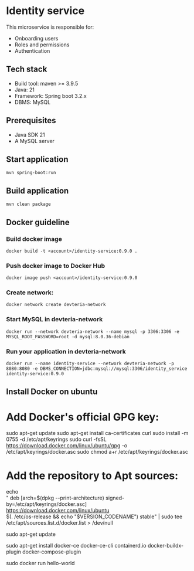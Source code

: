 # Identity service

This microservice is responsible for:

* Onboarding users
* Roles and permissions
* Authentication

## Tech stack

* Build tool: maven >= 3.9.5
* Java: 21
* Framework: Spring boot 3.2.x
* DBMS: MySQL

## Prerequisites

* Java SDK 21
* A MySQL server

## Start application

`mvn spring-boot:run`

## Build application

`mvn clean package`

## Docker guideline

### Build docker image

`docker build -t <account>/identity-service:0.9.0 .`

### Push docker image to Docker Hub

`docker image push <account>/identity-service:0.9.0`

### Create network:

`docker network create devteria-network`

### Start MySQL in devteria-network

`docker run --network devteria-network --name mysql -p 3306:3306 -e MYSQL_ROOT_PASSWORD=root -d mysql:8.0.36-debian`

### Run your application in devteria-network

`docker run --name identity-service --network devteria-network -p 8080:8080 -e DBMS_CONNECTION=jdbc:mysql://mysql:3306/identity_service identity-service:0.9.0`

## Install Docker on ubuntu

# Add Docker's official GPG key:

sudo apt-get update
sudo apt-get install ca-certificates curl
sudo install -m 0755 -d /etc/apt/keyrings
sudo curl -fsSL https://download.docker.com/linux/ubuntu/gpg -o /etc/apt/keyrings/docker.asc
sudo chmod a+r /etc/apt/keyrings/docker.asc

# Add the repository to Apt sources:

echo \
"
deb [arch=$(dpkg --print-architecture) signed-by=/etc/apt/keyrings/docker.asc] https://download.docker.com/linux/ubuntu \
$(. /etc/os-release && echo "$VERSION_CODENAME") stable" | sudo tee /etc/apt/sources.list.d/docker.list > /dev/null

sudo apt-get update

sudo apt-get install docker-ce docker-ce-cli containerd.io docker-buildx-plugin docker-compose-plugin

sudo docker run hello-world